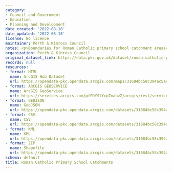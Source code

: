 ```yaml
---
category:
- Council and Government
- Education
- Planning and Development
date_created: '2022-08-18'
date_updated: '2022-08-18'
license: No licence
maintainer: Perth & Kinross Council
notes: <p>Boundaries for Roman Catholic primary school catchment areas</p>
organization: Perth & Kinross Council
original_dataset_link: https://data.pkc.gov.uk/dataset/roman-catholic-primary-school-catchments
records: null
resources:
- format: HTML
  name: ArcGIS Hub Dataset
  url: https://opendata-pkc.opendata.arcgis.com/maps/31684bc58c394ac5ac15c5848771b85c_0
- format: ARCGIS GEOSERVICE
  name: ArcGIS GeoService
  url: https://services.arcgis.com/pfFDYSlYcp7mabvZ/arcgis/rest/services/Roman_Catholic_Primary_School_Catchments/FeatureServer/0
- format: GEOJSON
  name: GeoJSON
  url: https://opendata-pkc.opendata.arcgis.com/datasets/31684bc58c394ac5ac15c5848771b85c_0.geojson?outSR=%7B%22latestWkid%22%3A27700%2C%22wkid%22%3A27700%7D
- format: CSV
  name: CSV
  url: https://opendata-pkc.opendata.arcgis.com/datasets/31684bc58c394ac5ac15c5848771b85c_0.csv?outSR=%7B%22latestWkid%22%3A27700%2C%22wkid%22%3A27700%7D
- format: KML
  name: KML
  url: https://opendata-pkc.opendata.arcgis.com/datasets/31684bc58c394ac5ac15c5848771b85c_0.kml?outSR=%7B%22latestWkid%22%3A27700%2C%22wkid%22%3A27700%7D
- format: ZIP
  name: Shapefile
  url: https://opendata-pkc.opendata.arcgis.com/datasets/31684bc58c394ac5ac15c5848771b85c_0.zip?outSR=%7B%22latestWkid%22%3A27700%2C%22wkid%22%3A27700%7D
schema: default
title: Roman Catholic Primary School Catchments
---
```

